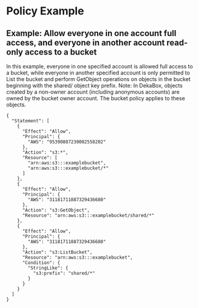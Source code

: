 # Policy Example

## Example: Allow everyone in one account full access, and everyone in another account read-only access to a bucket

In this example, everyone in one specified account is allowed full access to a bucket, while everyone in another specified account is only permitted to List the bucket and perform GetObject operations on objects in the bucket beginning with the shared/ object key prefix.
Note: In DekaBox, objects created by a non-owner account (including anonymous accounts) are owned by the bucket owner account. The bucket policy applies to these objects.

```
{
  "Statement": [
    {
      "Effect": "Allow",
      "Principal": {
        "AWS": "95390887230002558202"
      },
      "Action": "s3:*",
      "Resource": [
        "arn:aws:s3:::examplebucket",
        "arn:aws:s3:::examplebucket/*"
      ]
    },
    {
      "Effect": "Allow",
      "Principal": {
        "AWS": "31181711887329436680"
      },
      "Action": "s3:GetObject",
      "Resource": "arn:aws:s3:::examplebucket/shared/*"
    },
    {
      "Effect": "Allow",
      "Principal": {
        "AWS": "31181711887329436680"
      },
      "Action": "s3:ListBucket",
      "Resource": "arn:aws:s3:::examplebucket",
      "Condition": {
        "StringLike": {
          "s3:prefix": "shared/*"
        }
      }
    }  
  ]
}
```